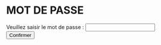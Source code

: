 <h1>MOT DE PASSE</h1>

<form>
  <div>
    <label for="pass">Veuillez saisir le mot de passe : </label>
    <input type="password" id="pass" pattern="ght4">
    <span class="validity"></span>
  </div>
  <div>
      <input type="submit" value="Confirmer">
  </div>
</form>
